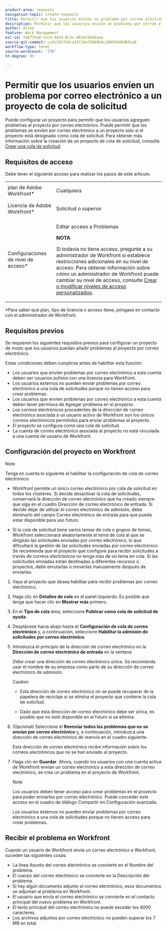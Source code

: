 ```yaml
---
product-area: requests
navigation-topic: create-requests
title: Permitir que los usuarios envíen un problema por correo electrónico a un proyecto de cola de solicitud
description: Permitir que los usuarios envíen un problema por correo electrónico a un proyecto de cola de solicitud
author: Alina
feature: Work Management
exl-id: 556775e8-7ac9-482d-8c1c-863678584aa4
source-git-commit: ca3c28174dca24f14a75869bdc209569d8d8d1a0
workflow-type: tm+mt
source-wordcount: '776'
ht-degree: 0%

---
```


# Permitir que los usuarios envíen un problema por correo electrónico a un proyecto de cola de solicitud

<!--
<p style="color: #ff1493;" data-mc-conditions="QuicksilverOrClassic.Draft mode">(NOTE:&nbsp;When updating POP account information here, also update information in these articles: Allowing users to reply to email notifications, Configuring Email Notifications, Understanding the Queue Details Tab in a Project )</p>
-->

Puede configurar un proyecto para permitir que los usuarios agreguen problemas al proyecto por correo electrónico. Puede permitir que los problemas se envíen por correo electrónico a un proyecto solo si el proyecto está designado como cola de solicitud. Para obtener más información sobre la creación de un proyecto de cola de solicitud, consulte [Crear una cola de solicitud](../../../manage-work/requests/create-and-manage-request-queues/create-request-queue.md).

## Requisitos de acceso

Debe tener el siguiente acceso para realizar los pasos de este artículo:

<table style="table-layout:auto"> 
 <col> 
 </col> 
 <col> 
 </col> 
 <tbody> 
  <tr> 
   <td role="rowheader">plan de Adobe Workfront*</td> 
   <td> <p>Cualquiera</p> </td> 
  </tr> 
  <tr> 
   <td role="rowheader">Licencia de Adobe Workfront*</td> 
   <td> <p>Solicitud o superior</p> </td> 
  </tr> 
  <tr> 
   <td role="rowheader">Configuraciones de nivel de acceso*</td> 
   <td> <p>Editar acceso a Problemas</p> <p><b>NOTA</b>

Si todavía no tiene acceso, pregunte a su administrador de Workfront si establece restricciones adicionales en su nivel de acceso. Para obtener información sobre cómo un administrador de Workfront puede cambiar su nivel de acceso, consulte <a href="../../../administration-and-setup/add-users/configure-and-grant-access/create-modify-access-levels.md" class="MCXref xref">Crear o modificar niveles de acceso personalizados</a>.</p> </td>
</tr> <!--
   <tr data-mc-conditions="QuicksilverOrClassic.Draft mode"> 
    <td role="rowheader">Object permissions</td> 
    <td> <p>To configure the request queue, you must have Manage permissions to the project.</p> <p>For information on requesting additional access, see <a href="../../../workfront-basics/grant-and-request-access-to-objects/request-access.md" class="MCXref xref">Request access to objects </a>.<br></p> </td> 
   </tr>
  --> 
 </tbody> 
</table>

&#42;Para saber qué plan, tipo de licencia o acceso tiene, póngase en contacto con el administrador de Workfront.

## Requisitos previos

Se requieren los siguientes requisitos previos para configurar un proyecto de modo que los usuarios puedan añadir problemas al proyecto por correo electrónico.

Estas condiciones deben cumplirse antes de habilitar esta función:

* Los usuarios que envíen problemas por correo electrónico a esta cuenta deben ser usuarios activos con una licencia para Workfront.
* Los usuarios externos no pueden enviar problemas por correo electrónico a una cola de solicitudes porque no tienen acceso para crear problemas.
* Los usuarios que envíen problemas por correo electrónico a esta cuenta deben tener permisos de Agregar problema en el proyecto.
* Los correos electrónicos procedentes de la dirección de correo electrónico asociada a un usuario activo de Workfront son los únicos correos electrónicos permitidos para enviar problemas al proyecto.
* El proyecto se configura como una cola de solicitud.
* La cuenta de correo electrónico asociada al proyecto no está vinculada a una cuenta de usuario de Workfront.

## Configuración del proyecto en Workfront

>[!NOTE]
>
>Tenga en cuenta lo siguiente al habilitar la configuración de cola de correo electrónico:
>
>* Workfront permite un único correo electrónico por cola de solicitud en todos los clústeres. Si decide desactivar la cola de solicitudes, conservará la dirección de correo electrónico que ha creado siempre que siga en el cuadro Dirección de correo electrónico de entrada. Si decide dejar de utilizar el correo electrónico de admisión, debe eliminarlo del campo Correo electrónico de entrada para que pueda estar disponible para uso futuro.
>
>* Si la cola de solicitud tiene varios temas de cola o grupos de temas, Workfront seleccionará aleatoriamente el tema de cola al que se dirigirán las solicitudes enviadas por correo electrónico, lo que dificultará la gestión de las solicitudes enviadas por correo electrónico.
   >Se recomienda que el proyecto que configure para recibir solicitudes a través de correos electrónicos no tenga más de un tema en cola. Si las solicitudes enviadas están destinadas a diferentes recursos o proyectos, debe enrutarlas o moverlas manualmente después de enviarlas.


1. Vaya al proyecto que desea habilitar para recibir problemas por correo electrónico.
1. Haga clic en **Detalles de cola** en el panel izquierdo. Es posible que tenga que hacer clic en **Mostrar más** primero.
1. En el **Tipo de cola** área, seleccione **Publicar como cola de solicitud de ayuda**.

1. Desplácese hacia abajo hasta el **Configuración de cola de correo electrónico** y, a continuación, seleccione **Habilitar la admisión de solicitudes por correo electrónico**.

1. Introduzca el principio de la dirección de correo electrónico en la **Dirección de correo electrónico de entrada** en la ventana

   Debe crear una dirección de correo electrónico única. Se recomienda usar el nombre de su empresa como parte de su dirección de correo electrónico de admisión.

   >[!CAUTION]
   >
   >* Esta dirección de correo electrónico no se puede recuperar de la papelera de reciclaje si se elimina el proyecto que contiene la cola de solicitud.
   >
   >* Dado que esta dirección de correo electrónico debe ser única, es posible que no esté disponible en el futuro si se elimina.

   <!--
   >This was the case previously, but it's not working this way anymore, since August 2022: * Emails forwarded to this email address are not added as issues to the project in&nbsp;Workfront. Only emails created from this email address are added as issues.
   -->

1. (Opcional) Seleccione el **Reenviar todos los problemas que no se envían por correo electrónico** y, a continuación, introduzca una dirección de correo electrónico de reenvío en el cuadro siguiente.

   Esta dirección de correo electrónico recibe información sobre los correos electrónicos que no se han enviado al proyecto.

1. Haga clic en **Guardar**. Ahora, cuando los usuarios con una cuenta activa de Workfront envían un correo electrónico a esta dirección de correo electrónico, se crea un problema en el proyecto de Workfront.

   >[!NOTE]
   >
   >Los usuarios deben tener acceso para crear problemas en el proyecto para poder enviarlos por correo electrónico. Puede conceder este acceso en el cuadro de diálogo Compartir en Configuración avanzada.
   >
   >Los usuarios externos no pueden enviar problemas por correo electrónico a una cola de solicitudes porque no tienen acceso para crear problemas.

## Recibir el problema en Workfront

Cuando un usuario de Workfront envía un correo electrónico a Workfront, suceden las siguientes cosas:

* La línea Asunto del correo electrónico se convierte en el Nombre del problema.
* El cuerpo del correo electrónico se convierte en la Descripción del problema.
* Si hay algún documento adjunto al correo electrónico, esos documentos se adjuntan al problema en Workfront.
* El usuario que envía el correo electrónico se convierte en el contacto principal del nuevo problema en Workfront.
* El texto principal del correo electrónico no puede exceder los 4000 caracteres.
* Los archivos adjuntos por correo electrónico no pueden superar los 7 MB en total.

